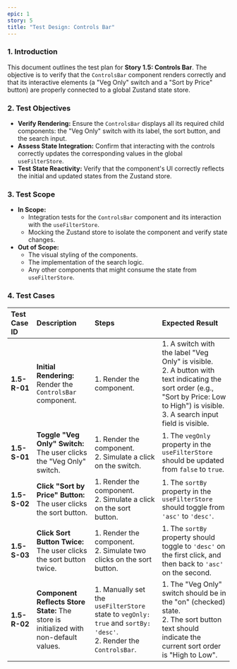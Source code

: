 ```yaml
---
epic: 1
story: 5
title: "Test Design: Controls Bar"
---
```


### 1. Introduction

This document outlines the test plan for **Story 1.5: Controls Bar**. The objective is to verify that the `ControlsBar` component renders correctly and that its interactive elements (a "Veg Only" switch and a "Sort by Price" button) are properly connected to a global Zustand state store.

### 2. Test Objectives

*   **Verify Rendering:** Ensure the `ControlsBar` displays all its required child components: the "Veg Only" switch with its label, the sort button, and the search input.
*   **Assess State Integration:** Confirm that interacting with the controls correctly updates the corresponding values in the global `useFilterStore`.
*   **Test State Reactivity:** Verify that the component's UI correctly reflects the initial and updated states from the Zustand store.

### 3. Test Scope

*   **In Scope:**
    *   Integration tests for the `ControlsBar` component and its interaction with the `useFilterStore`.
    *   Mocking the Zustand store to isolate the component and verify state changes.
*   **Out of Scope:**
    *   The visual styling of the components.
    *   The implementation of the search logic.
    *   Any other components that might consume the state from `useFilterStore`.

### 4. Test Cases

| Test Case ID | Description | Steps | Expected Result |
| :--- | :--- | :--- | :--- |
| **1.5-R-01** | **Initial Rendering:** Render the `ControlsBar` component. | 1. Render the component. | 1. A switch with the label "Veg Only" is visible. <br> 2. A button with text indicating the sort order (e.g., "Sort by Price: Low to High") is visible. <br> 3. A search input field is visible. |
| **1.5-S-01** | **Toggle "Veg Only" Switch:** The user clicks the "Veg Only" switch. | 1. Render the component. <br> 2. Simulate a click on the switch. | 1. The `vegOnly` property in the `useFilterStore` should be updated from `false` to `true`. |
| **1.5-S-02** | **Click "Sort by Price" Button:** The user clicks the sort button. | 1. Render the component. <br> 2. Simulate a click on the sort button. | 1. The `sortBy` property in the `useFilterStore` should toggle from `'asc'` to `'desc'`. |
| **1.5-S-03** | **Click Sort Button Twice:** The user clicks the sort button twice. | 1. Render the component. <br> 2. Simulate two clicks on the sort button. | 1. The `sortBy` property should toggle to `'desc'` on the first click, and then back to `'asc'` on the second. |
| **1.5-R-02** | **Component Reflects Store State:** The store is initialized with non-default values. | 1. Manually set the `useFilterStore` state to `vegOnly: true` and `sortBy: 'desc'`. <br> 2. Render the `ControlsBar`. | 1. The "Veg Only" switch should be in the "on" (checked) state. <br> 2. The sort button text should indicate the current sort order is "High to Low". |